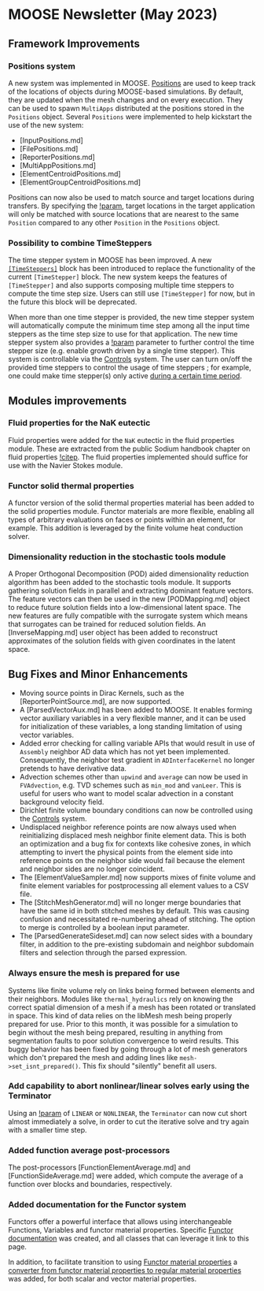 # MOOSE Newsletter (May 2023)

## Framework Improvements

### Positions system

A new system was implemented in MOOSE. [Positions](syntax/Positions/index.md) are used to keep track
of the locations of objects during MOOSE-based simulations.
By default, they are updated when the mesh changes and on every execution. They can be used to spawn
`MultiApps` distributed at the positions stored in the `Positions` object.
Several `Positions` were implemented to help kickstart the use of the new system:

- [InputPositions.md]
- [FilePositions.md]
- [ReporterPositions.md]
- [MultiAppPositions.md]
- [ElementCentroidPositions.md]
- [ElementGroupCentroidPositions.md]

Positions can now also be used to match source and target locations during transfers.
By specifying the [!param](/Transfers/MultiAppGeneralFieldNearestNodeTransfer/use_nearest_position),
target locations in the target application will only be matched with source locations that
are nearest to the same `Position` compared to any other `Position` in the `Positions` object.

### Possibility to combine TimeSteppers

The time stepper system in MOOSE has been improved. A new [`[TimeSteppers]`](TimeSteppers/index.md) block has been introduced to replace the functionality of the current `[TimeStepper]` block. The new system keeps the features of `[TimeStepper]` and also supports composing multiple time steppers to compute the time step size. Users can still use `[TimeStepper]` for now, but in the future this block will be deprecated.

When more than one time stepper is provided, the new time stepper system will automatically compute the minimum time step among all the input time steppers as the time step size to use for that application. The new time stepper system also provides a [!param](/Executioner/TimeSteppers/lower_bound) parameter to further control the time stepper size (e.g. enable growth driven by a single time stepper). This system is controllable via the [Controls](syntax/Controls/index.md) system. The user can turn on/off the provided time steppers to control the usage of time steppers ; for example, one could make time stepper(s) only active [during a certain time period](TimePeriod.md).

## Modules improvements

### Fluid properties for the NaK eutectic

Fluid properties were added for the `NaK` eutectic in the fluid properties module.
These are extracted from the public Sodium handbook chapter on fluid properties [!citep](NaKHandbook).
The fluid properties implemented should suffice for use with the Navier Stokes module.

### Functor solid thermal properties

A functor version of the solid thermal properties material has been added to the solid properties module.
Functor materials are more flexible, enabling all types of arbitrary evaluations on faces or points within an element, for example.
This addition is leveraged by the finite volume heat conduction solver.

### Dimensionality reduction in the stochastic tools module

A Proper Orthogonal Decomposition (POD) aided dimensionality reduction algorithm has been added to
the stochastic tools module. It supports gathering solution fields in parallel and extracting
dominant feature vectors. The feature vectors can then be used in the new [PODMapping.md] object
to reduce future solution fields into a low-dimensional latent space. The new features are fully compatible with
the surrogate system which means that surrogates can be trained for reduced solution fields. An [InverseMapping.md]
user object has been added to reconstruct approximates of the solution fields with given coordinates in the latent space.

## Bug Fixes and Minor Enhancements

- Moving source points in Dirac Kernels, such as the [ReporterPointSource.md], are now supported.
- A [ParsedVectorAux.md] has been added to MOOSE. It enables forming vector
  auxiliary variables in a very flexible manner, and it can be used for initialization
  of these variables, a long standing limitation of using vector variables.
- Added error checking for calling variable APIs that would result in use of
  `Assembly` neighbor AD data which has not yet been implemented. Consequently, the
  neighbor test gradient in `ADInterfaceKernel` no longer pretends to have
  derivative data.
- Advection schemes other than `upwind` and `average` can now be used in
  `FVAdvection`, e.g. TVD schemes such as `min_mod` and `vanLeer`. This is
  useful for users who want to model scalar advection in a constant background
  velocity field.
- Dirichlet finite volume boundary conditions can now be controlled using the
  [Controls](syntax/Controls/index.md) system.
- Undisplaced neighbor reference points are now always used when reinitializing
  displaced mesh neighbor finite element data. This is both an optimization and
  a bug fix for contexts like cohesive zones, in which attempting to invert the
  physical points from the element side into reference points on the neighbor side would
  fail because the element and neighbor sides are no longer coincident.
- The [ElementValueSampler.md] now supports mixes of finite volume and finite element variables
  for postprocessing all element values to a CSV file.
- The [StitchMeshGenerator.md] will no longer merge boundaries that have the same id in both
  stitched meshes by default. This was causing confusion and necessitated re-numbering ahead of stitching.
  The option to merge is controlled by a boolean input parameter.
- The [ParsedGenerateSideset.md] can now select sides with a boundary filter, in addition to
  the pre-existing subdomain and neighbor subdomain filters and selection through the parsed expression.

### Always ensure the mesh is prepared for use

Systems like finite volume rely on links being formed between elements and their
neighbors. Modules like `thermal_hydraulics`  rely on knowing the correct spatial dimension of a
mesh if a mesh has been rotated or translated in space. This kind of data relies
on the libMesh mesh being properly prepared for use. Prior to this month, it was
possible for a simulation to begin without the mesh being prepared, resulting in
anything from segmentation faults to poor solution convergence to weird
results. This buggy behavior has been fixed by going through a lot of mesh
generators which don't prepared the mesh and adding lines like
`mesh->set_isnt_prepared()`. This fix should "silently" benefit all users.

### Add capability to abort nonlinear/linear solves early using the Terminator

Using an [!param](/UserObjects/Terminator/execute_on) of `LINEAR` or `NONLINEAR`, the
`Terminator` can now cut short almost immediately a solve, in order to cut the iterative solve
and try again with a smaller time step.

### Added function average post-processors

The post-processors [FunctionElementAverage.md] and [FunctionSideAverage.md]
were added, which compute the average of a function over blocks and boundaries,
respectively.

### Added documentation for the Functor system

Functors offer a powerful interface that allows using interchangeable Functions, Variables
and functor material properties. Specific [Functor documentation](syntax/Functors/index.md)
was created, and all classes that can leverage it link to this page.

In addition, to facilitate transition to using [Functor material properties](syntax/FunctorMaterials/index.md)
a [converter from functor material properties to regular material properties](source/materials/MaterialFunctorConverter.md) was added, for both scalar and
vector material properties.
